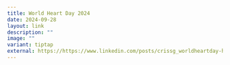 ```yaml
---
title: World Heart Day 2024
date: 2024-09-28
layout: link
description: ""
image: ""
variant: tiptap
external: https://https://www.linkedin.com/posts/crissg_worldheartday-hearthealth-cardiovascularresearch-activity-7247812253662543873-L3HI?utm_source=share&utm_medium=member_desktop
---
```

